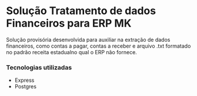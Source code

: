 # Solução Tratamento de dados Financeiros para ERP MK

Solução provisória desenvolvida para auxiliar na extração de dados financeiros, como contas a pagar, contas a receber e arquivo .txt formatado no padrão receita estadualno qual o ERP não fornece.

### Tecnologias utilizadas
 - Express
 - Postgres
